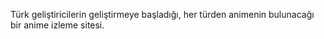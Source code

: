 Türk geliştiricilerin geliştirmeye başladığı, her türden animenin bulunacağı bir anime izleme sitesi.
